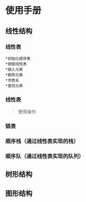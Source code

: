 # 使用手册
## 线性结构
  ### 线性表
    *初始化顺序表
    *销毁线性表
    *插入元素
    *删除元素
    *求表长
    *查找元素
### 线性表
> 使用操作   
### 链表
### 顺序栈（通过线性表实现的栈）
### 顺序队（通过线性表实现的队列）
## 树形结构
## 图形结构
